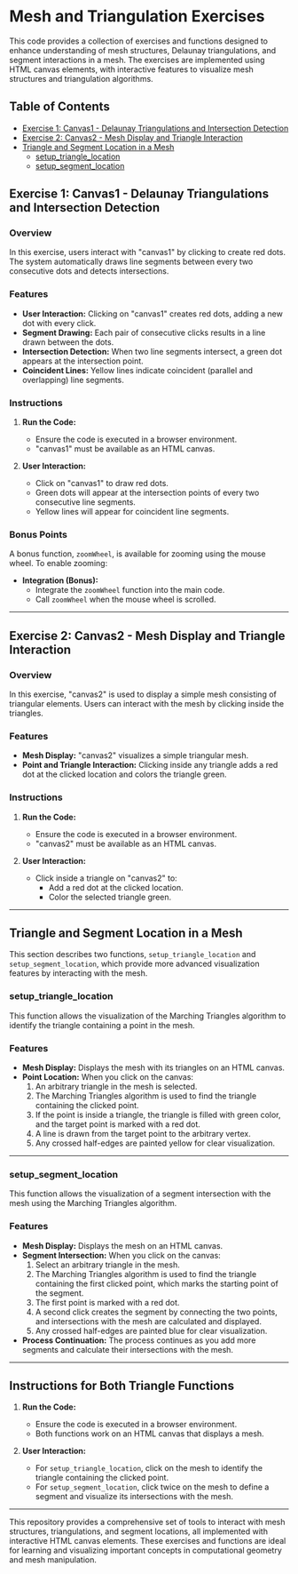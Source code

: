 # Mesh and Triangulation Exercises

This code provides a collection of exercises and functions designed to enhance understanding of mesh structures, Delaunay triangulations, and segment interactions in a mesh. The exercises are implemented using HTML canvas elements, with interactive features to visualize mesh structures and triangulation algorithms.

## Table of Contents

- [Exercise 1: Canvas1 - Delaunay Triangulations and Intersection Detection](#exercise-1-canvas1)
- [Exercise 2: Canvas2 - Mesh Display and Triangle Interaction](#exercise-2-canvas2)
- [Triangle and Segment Location in a Mesh](#triangle-and-segment-location-in-a-mesh)
  - [setup_triangle_location](#setup_triangle_location)
  - [setup_segment_location](#setup_segment_location)

## Exercise 1: Canvas1 - Delaunay Triangulations and Intersection Detection

### Overview

In this exercise, users interact with "canvas1" by clicking to create red dots. The system automatically draws line segments between every two consecutive dots and detects intersections.

### Features

- **User Interaction:** Clicking on "canvas1" creates red dots, adding a new dot with every click.
- **Segment Drawing:** Each pair of consecutive clicks results in a line drawn between the dots.
- **Intersection Detection:** When two line segments intersect, a green dot appears at the intersection point.
- **Coincident Lines:** Yellow lines indicate coincident (parallel and overlapping) line segments.

### Instructions

1. **Run the Code:**
   - Ensure the code is executed in a browser environment.
   - "canvas1" must be available as an HTML canvas.

2. **User Interaction:**
   - Click on "canvas1" to draw red dots.
   - Green dots will appear at the intersection points of every two consecutive line segments.
   - Yellow lines will appear for coincident line segments.

### Bonus Points

A bonus function, `zoomWheel`, is available for zooming using the mouse wheel. To enable zooming:

- **Integration (Bonus):**
  - Integrate the `zoomWheel` function into the main code.
  - Call `zoomWheel` when the mouse wheel is scrolled.

---

## Exercise 2: Canvas2 - Mesh Display and Triangle Interaction

### Overview

In this exercise, "canvas2" is used to display a simple mesh consisting of triangular elements. Users can interact with the mesh by clicking inside the triangles.

### Features

- **Mesh Display:** "canvas2" visualizes a simple triangular mesh.
- **Point and Triangle Interaction:** Clicking inside any triangle adds a red dot at the clicked location and colors the triangle green.

### Instructions

1. **Run the Code:**
   - Ensure the code is executed in a browser environment.
   - "canvas2" must be available as an HTML canvas.

2. **User Interaction:**
   - Click inside a triangle on "canvas2" to:
     - Add a red dot at the clicked location.
     - Color the selected triangle green.

---

## Triangle and Segment Location in a Mesh

This section describes two functions, `setup_triangle_location` and `setup_segment_location`, which provide more advanced visualization features by interacting with the mesh.

### setup_triangle_location

This function allows the visualization of the Marching Triangles algorithm to identify the triangle containing a point in the mesh.

### Features

- **Mesh Display:** Displays the mesh with its triangles on an HTML canvas.
- **Point Location:** When you click on the canvas:
  1. An arbitrary triangle in the mesh is selected.
  2. The Marching Triangles algorithm is used to find the triangle containing the clicked point.
  3. If the point is inside a triangle, the triangle is filled with green color, and the target point is marked with a red dot.
  4. A line is drawn from the target point to the arbitrary vertex.
  5. Any crossed half-edges are painted yellow for clear visualization.

---

### setup_segment_location

This function allows the visualization of a segment intersection with the mesh using the Marching Triangles algorithm.

### Features

- **Mesh Display:** Displays the mesh on an HTML canvas.
- **Segment Intersection:** When you click on the canvas:
  1. Select an arbitrary triangle in the mesh.
  2. The Marching Triangles algorithm is used to find the triangle containing the first clicked point, which marks the starting point of the segment.
  3. The first point is marked with a red dot.
  4. A second click creates the segment by connecting the two points, and intersections with the mesh are calculated and displayed.
  5. Any crossed half-edges are painted blue for clear visualization.
- **Process Continuation:** The process continues as you add more segments and calculate their intersections with the mesh.

---

## Instructions for Both Triangle Functions

1. **Run the Code:**
   - Ensure the code is executed in a browser environment.
   - Both functions work on an HTML canvas that displays a mesh.

2. **User Interaction:**
   - For `setup_triangle_location`, click on the mesh to identify the triangle containing the clicked point.
   - For `setup_segment_location`, click twice on the mesh to define a segment and visualize its intersections with the mesh.

---

This repository provides a comprehensive set of tools to interact with mesh structures, triangulations, and segment locations, all implemented with interactive HTML canvas elements. These exercises and functions are ideal for learning and visualizing important concepts in computational geometry and mesh manipulation.
